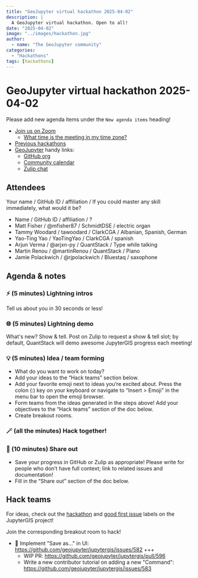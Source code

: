 ```yaml
---
title: "GeoJupyter virtual hackathon 2025-04-02"
description: |
  A GeoJupyter virtual hackathon. Open to all!
date: "2025-04-02"
image: "../images/hackathon.jpg"
author:
  - name: "The GeoJupyter community"
categories:
  - "Hackathons"
tags: [hackathons]
---
```


# GeoJupyter virtual hackathon 2025-04-02

Please add new agenda items under the `New agenda items` heading!

- [Join us on Zoom](https://berkeley.zoom.us/j/92451699568)
  - [What time is the meeting in my time zone?](https://dateful.com/convert/utc?t=3pm)
- [Previous hackathons](https://geojupyter.org/blog/#category=Hackathons)
- [GeoJupyter](https://geojupyter.org) handy links:
  - [GitHub org](https://github.com/geojupyter)
  - [Community calendar](https://geojupyter.org/calendar.html)
  - [Zulip chat](https://jupyter.zulipchat.com/#narrow/channel/471314-geojupyter)


## Attendees

Your name / GitHub ID / affiliation / If you could master any skill immediately, what would it be?

* Name / GitHub ID / affiliation / ?
* Matt Fisher / \@mfisher87 / SchmidtDSE / electric organ
* Tammy Woodard / tawoodard / ClarkCGA / Albanian, Spanish, German
* Yao-Ting Yao / YaoTingYao / ClarkCGA / spanish
* Arjun Verma / \@arjxn-py / QuantStack / Type while talking
* Martin Renou / \@martinRenou / QuantStack / Piano
* Jamie Polackwich / \@rjpolackwich / Bluestaq / saxophone


## Agenda & notes

### ⚡ (5 minutes) Lightning intros

Tell us about you in 30 seconds or less!


### 🌐 (5 minutes) Lightning demo

What's new? Show & tell.
Post on Zulip to request a show & tell slot; by default, QuantStack will demo awesome
JupyterGIS progress each meeting!


### 💡 (5 minutes) Idea / team forming

* What do you want to work on today?
* Add your ideas to the “Hack teams” section below.
* Add your favorite emoji next to ideas you’re excited about. Press the colon (:) key on your keyboard or navigate to “Insert > Emoji” in the menu bar to open the emoji browser.
* Form teams from the ideas generated in the steps above! Add your objectives to the “Hack teams” section of the doc below.
* Create breakout rooms.


### 🪄 (all the minutes) Hack together!

### 💬 (10 minutes) Share out

* Save your progress in GitHub or Zulip as appropriate!
  Please write for people who don’t have full context; link to related issues and documentation!
* Fill in the “Share out” section of the doc below.


## Hack teams

For ideas, check out the [hackathon](https://github.com/geojupyter/jupytergis/labels/hackathon) and [good first issue](https://github.com/geojupyter/jupytergis/labels/good%20first%20issue) labels on the JupyterGIS project!

Join the corresponding breakout room to hack!

* :floppy_disk: Implement "Save as..." in UI: https://github.com/geojupyter/jupytergis/issues/582 +++
  * WIP PR: https://github.com/geojupyter/jupytergis/pull/596
  * Write a new contributor tutorial on adding a new "Command": https://github.com/geojupyter/jupytergis/issues/583
